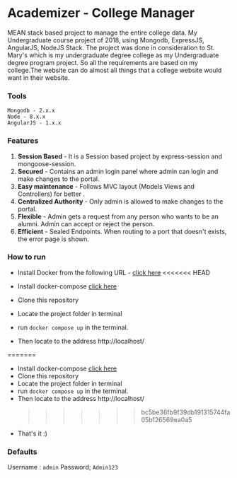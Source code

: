 # Academizer - College Manager

MEAN stack based project to manage the entire college data. My Undergraduate course project of 2018, using Mongodb, ExpressJS, AngularJS, NodeJS Stack. The project was done in consideration to St. Mary's which is my undergraduate degree college as my Undergraduate degree program project. So all the requirements are based on my college.The website can do almost all things that a college website would want in their website.

### Tools

```
Mongodb - 2.x.x
Node - 8.x.x
AngularJS - 1.x.x
```

### Features

1. **Session Based** - It is a Session based project by express-session and mongoose-session.
2. **Secured** - Contains an admin login panel where admin can login and make changes to the portal.
3. **Easy maintenance** - Follows MVC layout (Models Views and Controllers) for better .
4. **Centralized Authority** - Only admin is allowed to make changes to the portal.
5. **Flexible** - Admin gets a request from any person who wants to be an alumni. Admin can accept or reject the person.
6. **Efficient** - Sealed Endpoints. When routing to a port that doesn't exists, the error page is shown.

### How to run

- Install Docker from the following URL - [click here](https://www.docker.com/products/docker-desktop)
  <<<<<<< HEAD

- Install docker-compose [click here](https://docs.docker.com/compose/install/#install-compose)

- Clone this repository

- Locate the project folder in terminal

- run `docker compose up` in the terminal.

- Then locate to the address http://localhost/

=======

- Install docker-compose [click here](https://docs.docker.com/compose/install/#install-compose)
- Clone this repository
- Locate the project folder in terminal
- run `docker compose up` in the terminal.
- Then locate to the address http://localhost/
  > > > > > > > bc5be36fb9f39db191315744fa05b126569ea0a5
- That's it :)

### Defaults

Username : `admin`
Password; `Admin123`

